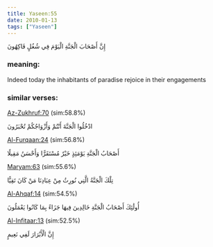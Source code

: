 ```yaml
---
title: Yaseen:55
date: 2010-01-13
tags: ["Yaseen"]
---
```

إِنَّ أَصْحَابَ الْجَنَّةِ الْيَوْمَ فِي شُغُلٍ فَاكِهُونَ
### meaning: 
Indeed today the inhabitants of paradise rejoice in their engagements
### similar verses: 

[Az-Zukhruf:70](/43/70) (sim:58.8%)

ادْخُلُوا الْجَنَّةَ أَنْتُمْ وَأَزْوَاجُكُمْ تُحْبَرُونَ

[Al-Furqaan:24](/25/24) (sim:56.8%)

أَصْحَابُ الْجَنَّةِ يَوْمَئِذٍ خَيْرٌ مُسْتَقَرًّا وَأَحْسَنُ مَقِيلًا

[Maryam:63](/19/63) (sim:55.6%)

تِلْكَ الْجَنَّةُ الَّتِي نُورِثُ مِنْ عِبَادِنَا مَنْ كَانَ تَقِيًّا

[Al-Ahqaf:14](/46/14) (sim:54.5%)

أُولَٰئِكَ أَصْحَابُ الْجَنَّةِ خَالِدِينَ فِيهَا جَزَاءً بِمَا كَانُوا يَعْمَلُونَ

[Al-Infitaar:13](/82/13) (sim:52.5%)

إِنَّ الْأَبْرَارَ لَفِي نَعِيمٍ
